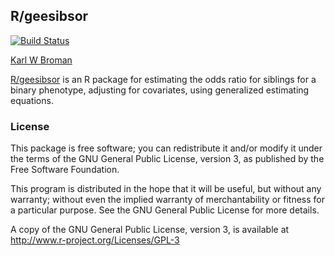 ## R/geesibsor

[![Build Status](https://travis-ci.org/kbroman/geesibsor.png?branch=master)](https://travis-ci.org/kbroman/geesibsor)

[Karl W Broman](http://kbroman.org)

[R/geesibsor](https://github.com/kbroman/geesibsor) is an R package for estimating the odds ratio for siblings
for a binary phenotype, adjusting for covariates, using generalized
estimating equations.

### License

This package is free software; you can redistribute it and/or modify it
under the terms of the GNU General Public License, version 3, as
published by the Free Software Foundation.

This program is distributed in the hope that it will be useful, but
without any warranty; without even the implied warranty of
merchantability or fitness for a particular purpose.  See the GNU
General Public License for more details.

A copy of the GNU General Public License, version 3, is available at  
<http://www.r-project.org/Licenses/GPL-3>
